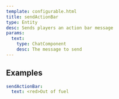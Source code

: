 ```yaml
---
template: configurable.html
title: sendActionBar
type: Entity
desc: Sends players an action bar message
params:
  text:
    type: ChatComponent
    desc: The message to send
---
```


## Examples

```yaml
sendActionBar:
  text: <red>Out of fuel
```
